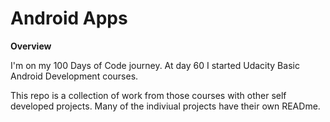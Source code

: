 # Android Apps

<strong>Overview</strong>

I'm on my 100 Days of Code journey. At day 60 I started Udacity Basic Android Development courses.

This repo is a collection of work from those courses with other self developed projects.  Many of the indiviual projects have their own READme.
